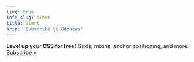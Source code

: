 ```yaml
---
live: true
info_slug: alert
title: alert
aria: 'Subscribe to OddNews'
---
```


**Level up your CSS for free!**
Grids, mixins,
anchor positioning, and more.
[Subscribe »](/oddnews/)
